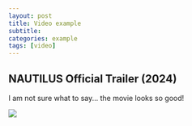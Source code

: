```yaml
---
layout: post
title: Video example
subtitle:
categories: example
tags: [video]
---
```


## NAUTILUS Official Trailer (2024)
I am not sure what to say... the movie looks so good!

![](//https://www.youtube.com/watch?v=tK7bWr3YwNU)

